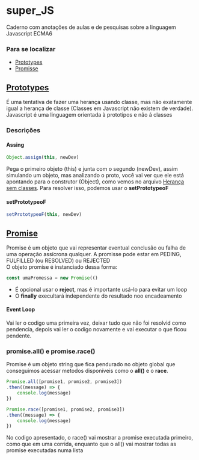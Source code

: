 # super_JS
Caderno com anotações de aulas e de pesquisas sobre a linguagem Javascript ECMA6

### Para se localizar
<ul>
    <li>
        <a href="#prototypes">Prototypes</a>
    </li>
    <li>
        <a href="#promisse">Promisse</a>
    </li>
</ul>



## <a href="https://github.com/Dayvid-San/super_JS/blob/main/prototypes.js" name="prototypes">Prototypes</a> 
É uma tentativa de fazer uma herança usando classe, mas não exatamente igual a herança de classe (Classes em Javascript não existem de verdade).<br>
Javascript é uma linguagem orientada à prototipos e não á classes



### Descrições
#### Assing
````js
Object.assign(this, newDev)
````

Pega o primeiro objeto (this) e junta com o segundo (newDev), assim simulando um objeto, mas analizando o proto, você vai ver que ele está apontando para o construtor (Object), como vemos no arquivo <a href="https://github.com/Dayvid-San/super_JS/blob/main/herancaSemClasses.js">Herança sem classes</a>. Para resolver isso, podemos usar o **setPrototypeoF**

#### setPrototypeoF
````js
setPrototypeoF(this, newDev)
````

## <a href="https://github.com/Dayvid-San/super_JS/blob/main/promisse.js" name="promisse">Promise</a>
Promise é um objeto que vai representar eventual conclusão ou  falha de uma operação assícrona qualquer. A promisse pode estar em PEDING, FULFILLED (ou RESOLVED) ou REJECTED<br>
O objeto promise é instanciado dessa forma:

````js
const umaPromessa = new Promise(()
````

- É opcional usar o **reject**, mas é importante usá-lo para evitar um loop
- O **finally** execultará independente do resultado noo encadeamento


#### Event Loop
Vai ler o codigo uma primeira vez, deixar tudo que não foi resolvid como pendencia, depois vai ler o codigo novamente e vai executar o que ficou pendente.

### promise.all() e promise.race()
Promise é um objeto string que fica pendurado no objeto global que conseguimos acessar metodos disponíveis como o **all()** e o **race**.

````js
Promise.all([promise1, promise2, promise3])
.then((message) => {
    console.log(message)
})

Promise.race([promise1, promise2, promise3])
.then((message) => {
    console.log(message)
})
````

No codigo apresentado, o race() vai mostrar a promise executada primeiro, como que em uma corrida, enquanto que o all() vai mostrar todas as promise executadas numa lista
